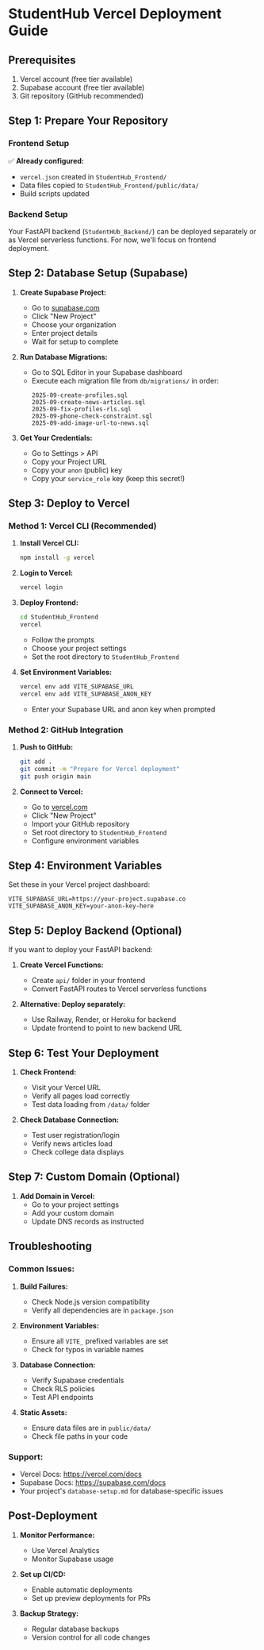 # StudentHub Vercel Deployment Guide

## Prerequisites
1. Vercel account (free tier available)
2. Supabase account (free tier available)
3. Git repository (GitHub recommended)

## Step 1: Prepare Your Repository

### Frontend Setup
✅ **Already configured:**
- `vercel.json` created in `StudentHub_Frontend/`
- Data files copied to `StudentHub_Frontend/public/data/`
- Build scripts updated

### Backend Setup
Your FastAPI backend (`StudentHUb_Backend/`) can be deployed separately or as Vercel serverless functions. For now, we'll focus on frontend deployment.

## Step 2: Database Setup (Supabase)

1. **Create Supabase Project:**
   - Go to [supabase.com](https://supabase.com)
   - Click "New Project"
   - Choose your organization
   - Enter project details
   - Wait for setup to complete

2. **Run Database Migrations:**
   - Go to SQL Editor in your Supabase dashboard
   - Execute each migration file from `db/migrations/` in order:
     ```
     2025-09-create-profiles.sql
     2025-09-create-news-articles.sql
     2025-09-fix-profiles-rls.sql
     2025-09-phone-check-constraint.sql
     2025-09-add-image-url-to-news.sql
     ```

3. **Get Your Credentials:**
   - Go to Settings > API
   - Copy your Project URL
   - Copy your `anon` (public) key
   - Copy your `service_role` key (keep this secret!)

## Step 3: Deploy to Vercel

### Method 1: Vercel CLI (Recommended)

1. **Install Vercel CLI:**
   ```bash
   npm install -g vercel
   ```

2. **Login to Vercel:**
   ```bash
   vercel login
   ```

3. **Deploy Frontend:**
   ```bash
   cd StudentHub_Frontend
   vercel
   ```
   - Follow the prompts
   - Choose your project settings
   - Set the root directory to `StudentHub_Frontend`

4. **Set Environment Variables:**
   ```bash
   vercel env add VITE_SUPABASE_URL
   vercel env add VITE_SUPABASE_ANON_KEY
   ```
   - Enter your Supabase URL and anon key when prompted

### Method 2: GitHub Integration

1. **Push to GitHub:**
   ```bash
   git add .
   git commit -m "Prepare for Vercel deployment"
   git push origin main
   ```

2. **Connect to Vercel:**
   - Go to [vercel.com](https://vercel.com)
   - Click "New Project"
   - Import your GitHub repository
   - Set root directory to `StudentHub_Frontend`
   - Configure environment variables

## Step 4: Environment Variables

Set these in your Vercel project dashboard:

```
VITE_SUPABASE_URL=https://your-project.supabase.co
VITE_SUPABASE_ANON_KEY=your-anon-key-here
```

## Step 5: Deploy Backend (Optional)

If you want to deploy your FastAPI backend:

1. **Create Vercel Functions:**
   - Create `api/` folder in your frontend
   - Convert FastAPI routes to Vercel serverless functions

2. **Alternative: Deploy separately:**
   - Use Railway, Render, or Heroku for backend
   - Update frontend to point to new backend URL

## Step 6: Test Your Deployment

1. **Check Frontend:**
   - Visit your Vercel URL
   - Verify all pages load correctly
   - Test data loading from `/data/` folder

2. **Check Database Connection:**
   - Test user registration/login
   - Verify news articles load
   - Check college data displays

## Step 7: Custom Domain (Optional)

1. **Add Domain in Vercel:**
   - Go to your project settings
   - Add your custom domain
   - Update DNS records as instructed

## Troubleshooting

### Common Issues:

1. **Build Failures:**
   - Check Node.js version compatibility
   - Verify all dependencies are in `package.json`

2. **Environment Variables:**
   - Ensure all `VITE_` prefixed variables are set
   - Check for typos in variable names

3. **Database Connection:**
   - Verify Supabase credentials
   - Check RLS policies
   - Test API endpoints

4. **Static Assets:**
   - Ensure data files are in `public/data/`
   - Check file paths in your code

### Support:
- Vercel Docs: https://vercel.com/docs
- Supabase Docs: https://supabase.com/docs
- Your project's `database-setup.md` for database-specific issues

## Post-Deployment

1. **Monitor Performance:**
   - Use Vercel Analytics
   - Monitor Supabase usage

2. **Set up CI/CD:**
   - Enable automatic deployments
   - Set up preview deployments for PRs

3. **Backup Strategy:**
   - Regular database backups
   - Version control for all code changes
